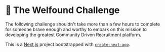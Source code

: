 # 🎉 The Welfound Challenge

The following challenge shouldn't take more than a few hours to complete for someone brave enough and worthy to embark on 
this mission to developing the greatest Community Driven Recruitment platform.


This is a [Next.js](https://nextjs.org/) project bootstrapped with [`create-next-app`](https://github.com/vercel/next.js/tree/canary/packages/create-next-app).

